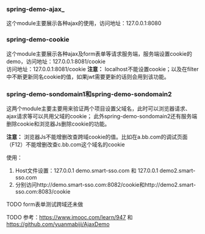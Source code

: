 ### spring-demo-ajax_
这个module主要展示各种ajax的使用，访问地址：127.0.0.1:8080

### spring-demo-cookie
这个module主要展示各种ajax及form表单等请求服务端，服务端设置cookie的demo，访问地址：127.0.0.1:8081/cookie  
访问地址：127.0.0.1:8081/cookie
**注意：** localhost不能设置cookie；以及在filter中不断更新同名cookie的值，如果jwt需要更新的话则会用到该功能。

### spring-demo-sondomain1和spring-demo-sondomain2
这两个module主要主要用来验证两个项目设置父域名，此时可以浏览器请求、ajax请求等可以共用父域的cookie；
此外spring-demo-sondomain2还有服务端删除cookie和浏览器Js删除cookie的功能。

**注意：** 浏览器Js不能增删改查跨域cookie的值。比如在a.bb.com的调试页面（F12）不能增删改查c.bb.com这个域名的cookie

使用：
1. Host文件设置：127.0.0.1 demo.smart-sso.com 和 127.0.0.1 demo2.smart-sso.com
2. 分别访问http://demo.smart-sso.com:8082/cookie和http://demo2.smart-sso.com:8083/cookie

TODO form表单测试跨域还未做

TODO 参考：https://www.imooc.com/learn/947 和 https://github.com/yuanmabiji/AjaxDemo